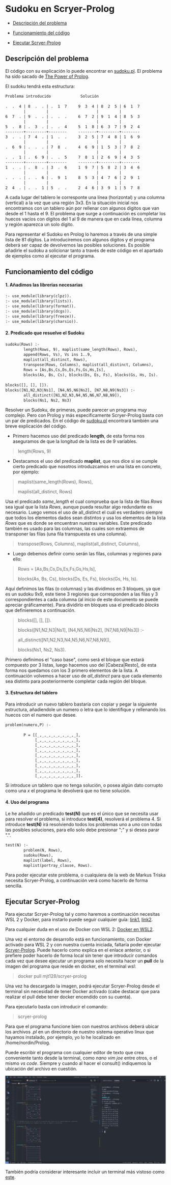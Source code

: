 # Sudoku en Scryer-Prolog

* [Descripción del problema](#descripción-del-problema)

* [Funcionamiento del código](#funcionamiento-del-código)

* [Ejecutar Scryer-Prolog](#ejecutar-scryer-prolog)

## Descripción del problema

El código con su explicación lo puede encontrar en [sudoku.pl](https://github.com/nordin-lab/ProyectoRC/blob/master/Sudoku/sudoku.pl). El problema ha sido sacado de [The Power of Prolog](https://www.metalevel.at/prolog).

  El sudoku tendrá esta estructura:  

    Problema introducido             Solución

    .  .  4 | 8  .  . | .  1  7     9  3  4 | 8  2  5 | 6  1  7	     
            |         |                     |         |
    6  7  . | 9  .  . | .  .  .     6  7  2 | 9  1  4 | 8  5  3
            |         |                     |         |
    5  .  8 | .  3  . | .  .  4     5  1  8 | 6  3  7 | 9  2  4
    --------+---------+--------     --------+---------+--------
    3  .  . | 7  4  . | 1  .  .     3  2  5 | 7  4  8 | 1  6  9
            |         |                     |         |
    .  6  9 | .  .  . | 7  8  .     4  6  9 | 1  5  3 | 7  8  2
            |         |                     |         |
    .  .  1 | .  6  9 | .  .  5     7  8  1 | 2  6  9 | 4  3  5
    --------+---------+--------     --------+---------+--------
    1  .  . | .  8  . | 3  .  6     1  9  7 | 5  8  2 | 3  4  6
            |         |                     |         |
    .  .  . | .  .  6 | .  9  1     8  5  3 | 4  7  6 | 2  9  1
            |         |                     |         |
    2  4  . | .  .  1 | 5  .  .     2  4  6 | 3  9  1 | 5  7  8

 A cada lugar del tablero le corresponte una línea (horizontal) y una
 columna (vertical) a la vez que una región 3x3.
 En la situación inicial nos encontramos con un tablero aún por rellenar
 con algunos digitos que van desde el 1 hasta el 9.
 El problema que surge a continuación es completar los huecos vacíos 
 con dígitos del 1 al 9 de manera que en cada línea, columna  y región
 aparezca un solo dígito.

 Para representar el Sudoku en Prolog lo haremos a través de una simple
 lista de 81 dígitos. La introduciremos con algunos dígitos y el programa
 deberá ser capaz de devolvernos las posibles soluciones. Es posible
 añadirle el sudoku a solicionar tanto a través de este código en el apartado
 de ejemplos como al ejecutar el programa.

## Funcionamiento del código

#### 1. Añadimos las librerias necesarias

~~~
:- use_module(library(clpz)).
:- use_module(library(lists)).
:- use_module(library(format)).
:- use_module(library(dcgs)).
:- use_module(library(freeze)).
:- use_module(library(charsio)).
~~~

 #### 2. Predicado que resuelve el Sudoku

~~~
sudoku(Rows) :-
        length(Rows, 9), maplist(same_length(Rows), Rows),
        append(Rows, Vs), Vs ins 1..9,
        maplist(all_distinct, Rows),
        transpose(Rows, Columns), maplist(all_distinct, Columns),
        Rows = [As,Bs,Cs,Ds,Es,Fs,Gs,Hs,Is],
        blocks(As, Bs, Cs), blocks(Ds, Es, Fs), blocks(Gs, Hs, Is).

blocks([], [], []).
blocks([N1,N2,N3|Ns1], [N4,N5,N6|Ns2], [N7,N8,N9|Ns3]) :-
        all_distinct([N1,N2,N3,N4,N5,N6,N7,N8,N9]),
        blocks(Ns1, Ns2, Ns3)
~~~

Resolver un Sudoku, de primeras, puede parecer un programa muy complejo. Pero con Prolog y más especificamente Scryer-Prolog basta con un par de predicados.
En el código de [sudoku.pl](https://github.com/nordin-lab/ProyectoRC/blob/master/Sudoku/sudoku.pl) encontrará también una breve explicación del código.

* Primero hacemos uso del predicado **length**, de esta forma nos aseguramos de que la longitud de la lista es de 9 variables.

>length(Rows, 9)

* Destacamos el uso del predicado **maplist**, que nos dice si se cumple cierto predicado que nosotros introduzcamos en una lista en concreto, por ejemplo:

>maplist(same_length(Rows), Rows),
>
>maplist(all_distinct, Rows)

Usa el predicado *same_length* el cual comprueba que la lista de filas *Rows* sea igual que la lista *Rows*, aunque pueda resultar algo redundante es necesario.
Luego vemos el uso de all_distinct el cuál es verdadero siempre que todos los elementos dados sean distintos y usa los elementos de la lista *Rows* que es donde se encuentran nuestras variables. Este predicado también es usado para las columnas, las cuales son extraemos de transponer las filas (una fila transpuesta es una columna).

>transpose(Rows, Columns), maplist(all_distinct, Columns),

* Luego debemos definir como serán las filas, columnas y regiones para ello:

>Rows = [As,Bs,Cs,Ds,Es,Fs,Gs,Hs,Is],
>
>blocks(As, Bs, Cs), blocks(Ds, Es, Fs), blocks(Gs, Hs, Is).

Aquí definimos las filas (o columnas) y las dividimos en 3 bloques, ya que es un sudoku 9x9, este tiene 3 regiones que corresponden a las filas y 3 correspondientes a cada columna (al inicio de este documento se puede apreciar gráficamente).
Para dividirlo en bloques usa el predicado *blocks* que definieremos a continuación.

>blocks([], [], []).
>
>blocks([N1,N2,N3|Ns1], [N4,N5,N6|Ns2], [N7,N8,N9|Ns3]) :-
>
>all_distinct([N1,N2,N3,N4,N5,N6,N7,N8,N9]),
>
>blocks(Ns1, Ns2, Ns3).

Primero definimos el "caso base", como será el bloque que estará compuesto por 3 listas, luego hacemos uso del [Cabeza|Resto], de esta forma nos quedamos con los 3 primero elementos de la lista. A continuación volvemos a hacer uso de *all_distinct* para que cada elemento sea distinto para posteriormente completar cada región del bloque.

#### 3. Estructura del tablero

Para introducir un nuevo tablero bastaría con copiar y pegar la siguiente estructura, añadiendole un numero o letra que lo identifique y rellenando los huecos con el numero que desee.
~~~
problem(numero,P) :-

        P = [[_,_,_,_,_,_,_,_,_],
             [_,_,_,_,_,_,_,_,_],
             [_,_,_,_,_,_,_,_,_],
             [_,_,_,_,_,_,_,_,_],
             [_,_,_,_,_,_,_,_,_],
             [_,_,_,_,_,_,_,_,_],
             [_,_,_,_,_,_,_,_,_],
             [_,_,_,_,_,_,_,_,_],
             [_,_,_,_,_,_,_,_,_]].
~~~

Si introduce un tablero que no tenga solución, o posea algún dato corrupto como una *x* el programa le devolverá que no tiene solución.

#### 4. Uso del programa

Le he añadido un predicado **test(N)** que es el único que se necesita usar para resolver el problema, si introduce **test(4)**, resolverá el problema 4. Si introduce **test(N)** irá resolviendo todos los problemas uno a uno con todas las posibles soluciones, para ello solo debe presionar ";" y si desea parar ".".
~~~
test(N) :-
        problem(N, Rows),
        sudoku(Rows),
        maplist(label, Rows),
        maplist(portray_clause, Rows).
~~~

Para poder ejecutar este problema, o cualquiera de la web de Markus Triska necesita Scryer-Prolog, a continuación verá como hacerlo de forma sencilla.

## Ejecutar Scryer-Prolog

Para ejecutar Scryer-Prolog tal y como haremos a continuación necesitas WSL 2 y Docker, para instarlo puede seguir cualquier guía: [link1](https://www.youtube.com/watch?v=_fntjriRe48), [link2](https://www.youtube.com/watch?v=idW-an99TAM).

Para cualquier duda en el uso de Docker con WSL 2: [Docker en WSL2](https://docs.docker.com/docker-for-windows/wsl/).

Una vez el entorno de desarrollo está en funcionamiento, con Docker activado para WSL 2 y con nuestra cuenta iniciada, faltaría poder ejecutar [Scryer-Prolog](https://github.com/mthom/scryer-prolog). Puede hacerlo como explica en el enlace anterior, o si prefiere poder hacerlo de forma local sin tener que introducir comandos cada vez que desee ejecutar un programa solo necesita hacer un **pull** de la imagen del programa que reside en docker, en el terminal *wsl*:

>docker pull mjt128/scryer-prolog

Una vez ha descargado la imagen, podrá ejecutar Scryer-Prolog desde el terminal sin necesidad de tener Docker activado (cabe destacar que para realizar el pull debe tener docker encendido con su cuenta).

Para ejecutarlo basta con introducir el comando:

>scryer-prolog

Para que el programa funcione bien con nuestros archivos deberá ubicar los archivos *.pl* en un directorio de nuestro sistema operativo linux que hayamos instalado, por ejemplo, yo lo he localizado en /home/nordin/Prolog.

Puede escribir el programa con cualquier editor de texto que crea conveniente tanto desde la terminal, como *nano* *vim* *joe* entre otros, o el mismo *vs code*. Siempre y cuando al hacer el consult() indiquemos la ubicación del archivo en cuestión.

![imagen10](../Teoria/imagenes/img10.png)

También podría considerar interesante incluir un terminal más vistoso como [este](https://www.youtube.com/watch?v=kY4Ns260i2k).

